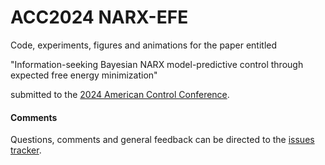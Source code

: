 # ACC2024 NARX-EFE

Code, experiments, figures and animations for the paper entitled

"Information-seeking Bayesian NARX model-predictive control through expected free energy minimization"

submitted to the [2024 American Control Conference](https://acc2024.a2c2.org/).

#### Comments
Questions, comments and general feedback can be directed to the [issues tracker](https://github.com/biaslab/ACC2024-NARXEFE/issues).